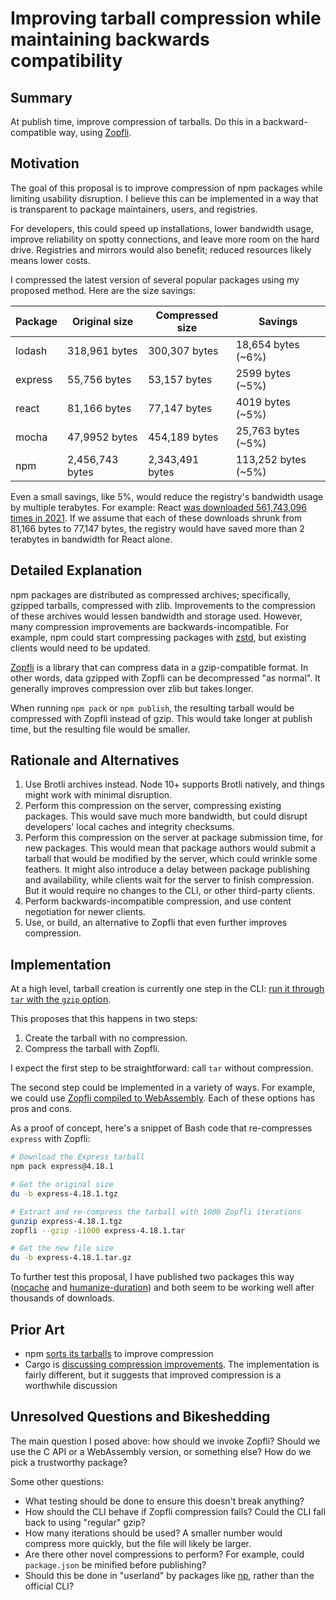 # Improving tarball compression while maintaining backwards compatibility

## Summary

At publish time, improve compression of tarballs. Do this in a backward-compatible way, using [Zopfli][zopfli].

## Motivation

The goal of this proposal is to improve compression of npm packages while limiting usability disruption. I believe this can be implemented in a way that is transparent to package maintainers, users, and registries.

For developers, this could speed up installations, lower bandwidth usage, improve reliability on spotty connections, and leave more room on the hard drive. Registries and mirrors would also benefit; reduced resources likely means lower costs.

I compressed the latest version of several popular packages using my proposed method. Here are the size savings:

| Package | Original size   | Compressed size | Savings             |
| ------- | --------------- | --------------- | ------------------- |
| lodash  | 318,961 bytes   | 300,307 bytes   | 18,654 bytes (~6%)  |
| express | 55,756 bytes    | 53,157 bytes    | 2599 bytes (~5%)    |
| react   | 81,166 bytes    | 77,147 bytes    | 4019 bytes (~5%)    |
| mocha   | 47,9952 bytes   | 454,189 bytes   | 25,763 bytes (~5%)  |
| npm     | 2,456,743 bytes | 2,343,491 bytes | 113,252 bytes (~5%) |

Even a small savings, like 5%, would reduce the registry's bandwidth usage by multiple terabytes. For example: React [was downloaded 561,743,096 times in 2021](https://npm-stat.com/charts.html?package=react&from=2021-01-01&to=2021-12-31). If we assume that each of these downloads shrunk from 81,166 bytes to 77,147 bytes, the registry would have saved more than 2 terabytes in bandwidth for React alone.

## Detailed Explanation

npm packages are distributed as compressed archives; specifically, gzipped tarballs, compressed with zlib. Improvements to the compression of these archives would lessen bandwidth and storage used. However, many compression improvements are backwards-incompatible. For example, npm could start compressing packages with [zstd][], but existing clients would need to be updated.

[Zopfli][zopfli] is a library that can compress data in a gzip-compatible format. In other words, data gzipped with Zopfli can be decompressed "as normal". It generally improves compression over zlib but takes longer.

When running `npm pack` or `npm publish`, the resulting tarball would be compressed with Zopfli instead of gzip. This would take longer at publish time, but the resulting file would be smaller.

## Rationale and Alternatives

1. Use Brotli archives instead. Node 10+ supports Brotli natively, and things might work with minimal disruption.
1. Perform this compression on the server, compressing existing packages. This would save much more bandwidth, but could disrupt developers' local caches and integrity checksums.
1. Perform this compression on the server at package submission time, for new packages. This would mean that package authors would submit a tarball that would be modified by the server, which could wrinkle some feathers. It might also introduce a delay between package publishing and availability, while clients wait for the server to finish compression. But it would require no changes to the CLI, or other third-party clients.
1. Perform backwards-incompatible compression, and use content negotiation for newer clients.
1. Use, or build, an alternative to Zopfli that even further improves compression.

## Implementation

At a high level, tarball creation is currently one step in the CLI: [run it through `tar` with the `gzip` option][current].

This proposes that this happens in two steps:

1. Create the tarball with no compression.
2. Compress the tarball with Zopfli.

I expect the first step to be straightforward: call `tar` without compression.

The second step could be implemented in a variety of ways. For example, we could use [Zopfli compiled to WebAssembly][wasm]. Each of these options has pros and cons.

As a proof of concept, here's a snippet of Bash code that re-compresses `express` with Zopfli:

```sh
# Download the Express tarball
npm pack express@4.18.1

# Get the original size
du -b express-4.18.1.tgz

# Extract and re-compress the tarball with 1000 Zopfli iterations
gunzip express-4.18.1.tgz
zopfli --gzip -i1000 express-4.18.1.tar

# Get the new file size
du -b express-4.18.1.tar.gz
```

To further test this proposal, I have published two packages this way ([nocache][] and [humanize-duration][]) and both seem to be working well after thousands of downloads.

## Prior Art

- npm [sorts its tarballs](https://github.com/npm/npm-packlist/pull/33) to improve compression
- Cargo is [discussing compression improvements](https://github.com/rust-lang/cargo/issues/2526). The implementation is fairly different, but it suggests that improved compression is a worthwhile discussion

## Unresolved Questions and Bikeshedding

The main question I posed above: how should we invoke Zopfli? Should we use the C API or a WebAssembly version, or something else? How do we pick a trustworthy package?

Some other questions:

- What testing should be done to ensure this doesn't break anything?
- How should the CLI behave if Zopfli compression fails? Could the CLI fall back to using "regular" gzip?
- How many iterations should be used? A smaller number would compress more quickly, but the file will likely be larger.
- Are there other novel compressions to perform? For example, could `package.json` be minified before publishing?
- Should this be done in "userland" by packages like [np][], rather than the official CLI?

[zopfli]: https://github.com/google/zopfli
[gzip9]: https://github.com/npm/pacote/blob/35db9561f1d7472bf473f7f9451b670350b3acfd/lib/util/tar-create-options.js#L7-L13
[zstd]: https://facebook.github.io/zstd/
[pacote]: https://github.com/npm/pacote
[current]: https://github.com/npm/cli/blob/d60cfbcb43745705fd418fc2a7b8b427c6611911/node_modules/pacote/lib/dir.js#L70-L74
[nocache]: https://npm.im/nocache
[humanize-duration]: https://npm.im/humanize-duration
[wasm]: https://www.npmjs.com/package/@gfx/zopfli
[np]: https://npm.im/np
